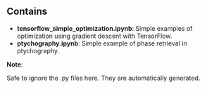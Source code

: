 ## Contains ##

* **tensorflow_simple_optimization.ipynb**: Simple examples of optimization using gradient descent with TensorFlow.
* **ptychography.ipynb**: Simple example of phase retrieval in ptychography.

**Note**:

Safe to ignore the .py files here. They are automatically generated.
